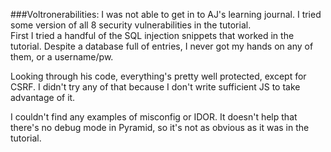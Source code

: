 ###Voltronerabilities:
I was not able to get in to AJ's learning journal.  I tried some version of all 8 security vulnerabilities in the tutorial.  
First I tried a handful of the SQL injection snippets that worked in the tutorial.  Despite a database full of entries, I never got my hands on any of them, or a username/pw.

Looking through his code, everything's pretty well protected, except for CSRF.  I didn't try any of that because I don't write sufficient JS to take advantage of it.

I couldn't find any examples of misconfig or IDOR.  It doesn't help that there's no debug mode in Pyramid, so it's not as obvious as it was in the tutorial.
